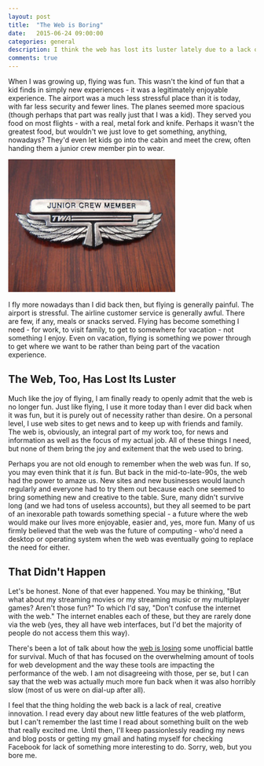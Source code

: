 ```yaml
---
layout: post
title:  "The Web is Boring"
date:   2015-06-24 09:00:00
categories: general
description: I think the web has lost its luster lately due to a lack of innovation.
comments: true
---
```


When I was growing up, flying was fun. This wasn't the kind of fun that a kid finds in simply new experiences - it was a legitimately enjoyable experience. The airport was a much less stressful place than it is today, with far less security and fewer lines. The planes seemed more spacious (though perhaps that part was really just that I was a kid). They served you food on most flights - with a real, metal fork and knife. Perhaps it wasn't the greatest food, but wouldn't we just love to get something, anything, nowadays? They'd even let kids go into the cabin and meet the crew, often handing them a junior crew member pin to wear.

![twa pin](/images/posts/twa_pin.jpg)

I fly more nowadays than I did back then, but flying is generally painful. The airport is stressful. The airline customer service is generally awful. There are few, if any, meals or snacks served. Flying has become something I need - for work, to visit family, to get to somewhere for vacation - not something I enjoy. Even on vacation, flying is something we power through to get where we want to be rather than being part of the vacation experience.

## The Web, Too, Has Lost Its Luster

Much like the joy of flying, I am finally ready to openly admit that the web is no longer fun. Just like flying, I use it more today than I ever did back when it was fun, but it is purely out of necessity rather than desire. On a personal level, I use web sites to get news and to keep up with friends and family. The web is, obviously, an integral part of my work too, for news and information as well as the focus of my actual job. All of these things I need, but none of them bring the joy and exitement that the web used to bring.

Perhaps you are not old enough to remember when the web was fun. If so, you may even think that it *is* fun. But back in the mid-to-late-90s, the web had the power to amaze us. New sites and new businesses would launch regularly and everyone had to try them out because each one seemed to bring something new and creative to the table. Sure, many didn't survive long (and we had tons of useless accounts), but they all seemed to be part of an inexorable path towards something special - a future where the web would make our lives more enjoyable, easier and, yes, more fun. Many of us firmly believed that the web was the future of computing - who'd need a desktop or operating system when the web was eventually going to replace the need for either.

## That Didn't Happen

Let's be honest. None of that ever happened. You may be thinking, "But what about my streaming movies or my streaming music or my multiplayer games? Aren't those fun?" To which I'd say, "Don't confuse the internet with the web." The internet enables each of these, but they are rarely done via the web (yes, they all have web interfaces, but I'd bet the majority of people do not access them this way).

There's been a lot of talk about how the [web is losing](http://www.quirksmode.org/blog/archives/2015/05/web_vs_native_l.html) some unofficial battle for survival. Much of that has focused on the overwhelming amount of tools for web development and the way these tools are impacting the performance of the web. I am not disagreeing with those, per se, but I can say that the web was actually much more fun back when it was also horribly slow (most of us were on dial-up after all).

I feel that the thing holding the web back is a lack of real, creative innovation. I read every day about new little features of the web platform, but I can't remember the last time I read about something built on the web that really excited me. Until then, I'll keep passionlessly reading my news and blog posts or getting my gmail and hating myself for checking Facebook for lack of something more interesting to do. Sorry, web, but you bore me.